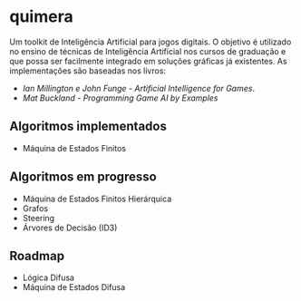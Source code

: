 ﻿# quimera
Um toolkit de Inteligência Artificial para jogos digitais.
O objetivo é utilizado no ensino de técnicas de Inteligência Artificial nos cursos de graduação e que possa ser facilmente integrado em soluções gráficas já existentes.
As implementações são baseadas nos livros:

* *Ian Millington e John Funge - Artificial Intelligence for Games*.
* *Mat Buckland - Programming Game AI by Examples*

## Algoritmos implementados
* Máquina de Estados Finitos

## Algoritmos em progresso
* Máquina de Estados Finitos Hierárquica
* Grafos
* Steering
* Árvores de Decisão (ID3)

## Roadmap
* Lógica Difusa
* Máquina de Estados Difusa
